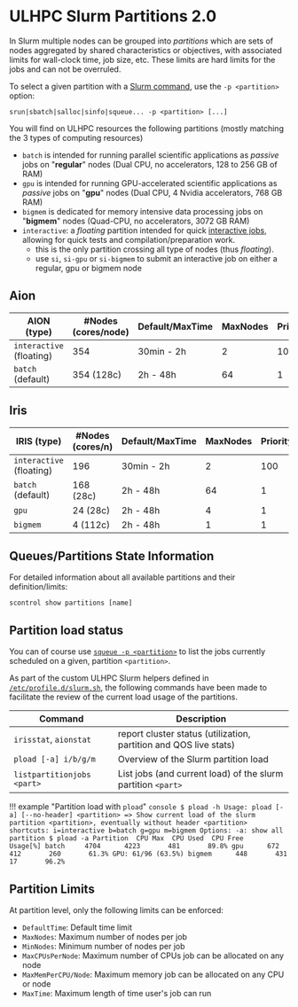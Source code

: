 # ULHPC Slurm Partitions 2.0

In Slurm multiple nodes can be grouped into _partitions_ which are sets of nodes aggregated by shared characteristics or objectives, with associated limits for wall-clock time, job size, etc. These limits are hard limits for the jobs and can not be overruled.

To select a given partition with a [Slurm command](commands.md), use the `-p <partition>` option:

```
srun|sbatch|salloc|sinfo|squeue... -p <partition> [...]
```

You will find on ULHPC resources the following partitions (mostly matching the 3 types of computing resources)

* `batch` is intended for running parallel scientific applications as _passive_ jobs on "__regular__" nodes (Dual CPU, no accelerators, 128 to 256 GB of RAM)
* `gpu` is intended for running GPU-accelerated scientific applications  as _passive_ jobs on "__gpu__" nodes (Dual CPU, 4 Nvidia accelerators, 768 GB RAM)
* `bigmem` is dedicated for memory intensive data processing jobs on "__bigmem__" nodes (Quad-CPU, no accelerators, 3072 GB RAM)
* `interactive`: a _floating_ partition intended for quick [interactive jobs](../jobs/interactive.md), allowing for quick tests and compilation/preparation work.
    - this is the only partition crossing all type of nodes (thus _floating_).
    - use `si`, `si-gpu` or `si-bigmem` to submit an interactive job on either a regular, gpu or bigmem node

## Aion

| __AION__      (type)     | #Nodes (cores/node) | Default/MaxTime | MaxNodes | PriorityTier |
|--------------------------|---------------------|-----------------|----------|--------------|
| `interactive` (floating) | 354                | 30min - 2h      | 2        | 100          |
| `batch` (default)        | 354    (128c)       | 2h    - 48h     | 64       | 1            |

## Iris

| __IRIS__       (type)    | #Nodes (cores/n) | Default/MaxTime | MaxNodes | PriorityTier |
|--------------------------|------------------|-----------------|----------|--------------|
| `interactive` (floating) | 196              | 30min - 2h      | 2        | 100          |
| `batch` (default)        | 168     (28c)    | 2h    - 48h     | 64       | 1            |
| `gpu`                    | 24      (28c)    | 2h    - 48h     | 4        | 1            |
| `bigmem`                 | 4       (112c)   | 2h    - 48h     | 1        | 1            |


## Queues/Partitions State Information

For detailed information about all available partitions and their definition/limits:
```
scontrol show partitions [name]
```

## Partition load status

You can of course use [`squeue -p <partition>`](https://slurm.schedmd.com/squeue.html) to list the jobs currently scheduled on a given, partition `<partition>`.

As part of the custom ULHPC Slurm helpers defined in [`/etc/profile.d/slurm.sh`](https://github.com/ULHPC/tools/blob/master/slurm/profile.d/slurm.sh), the following commands have been made to facilitate the review of the current load usage of the partitions.

| __Command__                | __Description__                                                        |
|----------------------------|------------------------------------------------------------------------|
| `irisstat`, `aionstat`     | report cluster status (utilization, partition and QOS live stats)      |
| `pload [-a] i/b/g/m `      | Overview of the Slurm partition load                                   |
| `listpartitionjobs <part>` | List jobs (and current load) of the slurm partition `<part>`           |

!!! example "Partition load with `pload`"
    ```console
    $ pload -h
    Usage: pload [-a] [--no-header] <partition>
     => Show current load of the slurm partition <partition>, eventually without header
        <partition> shortcuts: i=interactive b=batch g=gpu m=bigmem
     Options:
       -a: show all partition
    $ pload -a
      Partition  CPU Max  CPU Used  CPU Free     Usage[%]
          batch     4704      4223       481       89.8%
            gpu      672       412       260       61.3% GPU: 61/96 (63.5%)
         bigmem      448       431        17       96.2%
    ```

## Partition Limits

At partition level, only the following limits can be enforced:

* `DefaultTime`:       Default time limit
* `MaxNodes`:          Maximum number of nodes per job
* `MinNodes`:          Minimum number of nodes per job
* `MaxCPUsPerNode`:    Maximum number of CPUs job can be allocated on any node
* `MaxMemPerCPU/Node`: Maximum memory job can be allocated on any CPU or node
* `MaxTime`:           Maximum length of time user's job can run
